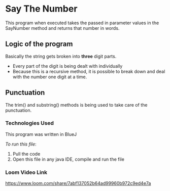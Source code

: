 # Say The Number

This program when executed takes the passed in parameter values in the SayNumber method and returns that number in words. 

## Logic of the program

Basically the string gets broken into **three** digit parts.
- Every part of the digit is being dealt with individually 
- Because this is a recursive method, it is possible to break down and deal with the number one digit at a time. 

## Punctuation

The trim() and substring() methods is being used to take care of the punctuation.

### Technologies Used

This program was written in BlueJ

*To run this file*:
1. Pull the code
2. Open this file in any java IDE, compile and run the file

### Loom Video Link 

https://www.loom.com/share/7abf137052b64ad99960b972c9ed4e7a
